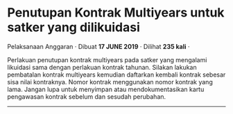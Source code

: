 Penutupan Kontrak Multiyears untuk satker yang dilikuidasi
==========================================================

Pelaksanaan Anggaran · Dibuat **17 JUNE 2019** · Dilihat **235 kali** ·

Perlakuan penutupan kontrak multiyears pada satker yang mengalami likuidasi sama dengan perlakuan kontrak tahunan. Silakan lakukan pembatalan kontrak multiyears kemudian daftarkan kembali kontrak sebesar sisa nilai kontraknya. Nomor kontrak menggunakan nomor kontrak yang lama. Jangan lupa untuk menyimpan atau mendokumentasikan kartu pengawasan kontrak sebelum dan sesudah perubahan.  

  
  
  

* * *